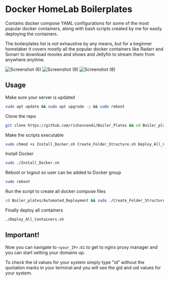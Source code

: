 # Docker HomeLab Boilerplates

Contains docker compose YAML configurations for some of the most popular docker containers, along with bash scripts created by me for easily deploying the containers.

The boilerplates list is not exhaustive by any means, but for a beginner homelaber it covers mostly all the popular docker containers like Radarr and Sonarr to download movies and shows and Jellyfin to stream them from anywhere anytime.

![Screenshot (6)](https://user-images.githubusercontent.com/101431112/193395772-fa724e23-c278-4231-921f-7e3fb333f708.png)
![Screenshot (9)](https://user-images.githubusercontent.com/101431112/191025221-8f007869-332a-4681-a574-400a334ad593.png)
![Screenshot (8)](https://user-images.githubusercontent.com/101431112/191025223-6159b505-b213-4c02-b07c-66ee964b1c7d.png)

## Usage
Make sure your server is updated
```bash
sudo apt update && sudo apt upgrade -y && sudo reboot
```

Clone the repo
```bash
git clone https://github.com/rishavnandi/Boiler_Plates && cd Boiler_plates/Automated_Deployment
```

Make the scripts executable
```bash
sudo chmod +x Install_Docker.sh Create_Folder_Structure.sh Deploy_All_Containers.sh
```

Install Docker
```bash
sudo ./Install_Docker.sh
```

Reboot or logout so user can be added to Docker group
```bash
sudo reboot
```

Run the script to create all docker compose files
```bash
cd Boiler_plates/Automated_Deployment && sudo ./Create_Folder_Structure.sh
```

Finally deploy all containers
```bash
./Deploy_All_Containers.sh
```

## Important!

Now you can navigate to ```<your_IP>:81``` to get to nginx proxy manager and you can start setting your domains up.

To check the id values for your system simply type "id" without the quotation marks in your terminal and you will see the gid and uid values for your system.

